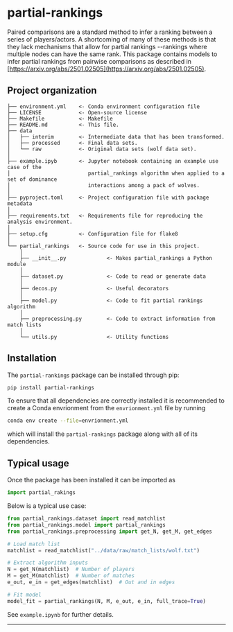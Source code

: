 # partial-rankings

Paired comparisons are a standard method to infer a ranking between a series of players/actors. A shortcoming of many of these methods is that they lack mechanisms that allow for partial rankings --rankings where multiple nodes can have the same rank. This package contains models to infer partial rankings from pairwise comparisons as described in [https://arxiv.org/abs/2501.02505](https://arxiv.org/abs/2501.02505).

## Project organization

```
├── environment.yml    <- Conda environment configuration file
├── LICENSE            <- Open-source license
├── Makefile           <- Makefile
├── README.md          <- This file.
├── data
│   ├── interim        <- Intermediate data that has been transformed.
│   ├── processed      <- Final data sets.
│   └── raw            <- Original data sets (wolf data set).
│
├── example.ipyb       <- Jupyter notebook containing an example use case of the
│                         partial_rankings algorithm when applied to a set of dominance 
│                         interactions among a pack of wolves.
│
├── pyproject.toml     <- Project configuration file with package metadata
│
├── requirements.txt   <- Requirements file for reproducing the analysis environment.
│
├── setup.cfg          <- Configuration file for flake8
│
└── partial_rankings   <- Source code for use in this project.
    │
    ├── __init__.py             <- Makes partial_rankings a Python module
    │
    ├── dataset.py              <- Code to read or generate data
    │
    ├── decos.py                <- Useful decorators
    │
    ├── model.py                <- Code to fit partial rankings algorithm
    │
    ├── preprocessing.py        <- Code to extract information from match lists
    │
    └── utils.py                <- Utility functions
```

## Installation
The ``partial-rankings`` package can be installed through pip:

```bash
pip install partial-rankings
```

To ensure that all dependencies are correctly installed it is recommended to create a Conda envrionment from the ``envrionment.yml`` file by running

```bash
conda env create --file=envrionment.yml
```

which will install the ``partial-rankings`` package along with all of its dependencies.

## Typical usage
Once the package has been installed it can be imported as

```python
import partial_rakings
```

Below is a typical use case:
```python
from partial_rankings.dataset import read_matchlist
from partial_rankings.model import partial_rankings
from partial_rankings.preprocessing import get_N, get_M, get_edges
```

```python
# Load match list
matchlist = read_matchlist("../data/raw/match_lists/wolf.txt")

# Extract algorithm inputs
N = get_N(matchlist)  # Number of players
M = get_M(matchlist)  # Number of matches
e_out, e_in = get_edges(matchlist)  # Out and in edges

# Fit model
model_fit = partial_rankings(N, M, e_out, e_in, full_trace=True)
```

See ``example.ipynb`` for further details.

--------
